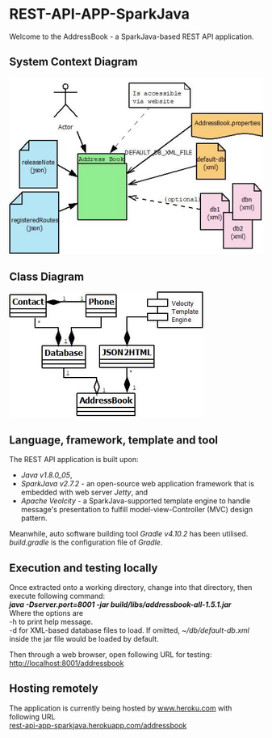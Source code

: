 # REST-API-APP-SparkJava
Welcome to the AddressBook - a SparkJava-based REST API application.

## System Context Diagram
![System Context Diagram](doco/img/ContextDiagram.jpeg)

## Class Diagram
![Class Diagram](doco/img/ClassDiagram.jpeg)

## Language, framework, template and tool
The REST API application is built upon:
   * _Java v1.8.0_05_, 
   * _SparkJava v2.7.2_ - an open-source web application framework that is embedded with web server _Jetty_, and 
   * _Apache Veolcity_ - a SparkJava-supported template engine to handle message's presentation to fulfill model-view-Controller (MVC) design pattern.</br>

Meanwhile, auto software building tool _Gradle v4.10.2_ has been utilised. _build.gradle_ is the configuration file of _Gradle_.

## Execution and testing locally
Once extracted onto a working directory, change into that directory, then execute following command:</br>
***java -Dserver.port=8001 -jar build/libs/addressbook-all-1.5.1.jar***</br>
Where the options are</br>
-h to print help message.</br>
-d for XML-based database files to load. If omitted, _~/db/default-db.xml_ inside the jar file would be loaded by default.</br>

Then through a web browser, open following URL for testing:</br>
[http://localhost:8001/addressbook](http://localhost:8001/addressbook)

## Hosting remotely
The application is currently being hosted by www.heroku.com with following URL<br/>
[rest-api-app-sparkjava.herokuapp.com/addressbook](https://rest-api-app-sparkjava.herokuapp.com/addressbook)
